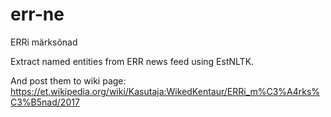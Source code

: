 # err-ne
ERRi märksõnad

Extract named entities from ERR news feed using EstNLTK. 

And post them to wiki page: https://et.wikipedia.org/wiki/Kasutaja:WikedKentaur/ERRi_m%C3%A4rks%C3%B5nad/2017
